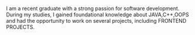 I am a recent graduate with a strong passion for software development. During my studies, I gained foundational knowledge about JAVA,C++,OOPS and had the opportunity to work on several projects, including FRONTEND PROJECTS.
